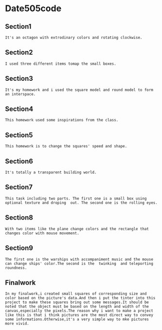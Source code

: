# Date505code
## Section1   

    It's an octagon with extrodinary colors and rotating clockwise.

## Section2  

    I used three different items tomap the small boxes.

## Section3   

    It's my homework and i used the square model and round model to form an interspace.
## Section4   


    This homework used some inspirations from the class.

## Section5   

    This homework is to change the squares' speed and shape.
## Section6   

    It's totally a transparent building world.
## Section7   

    This task including two parts. The first one is a small box using optional texture and droping  out. The second one is the rolling eyes.
## Section8

    With two items like the plane change colors and the rectangle that changes color with mouse movement.
## Section9

    The first one is the warships with accompaniment music and the mouse can change ships' color.The second is the  twinking  and teleporting roundness.    
## Finalwork

    In my finalwork,i created small squares of corresponding size and color based on the picture's data.And then i put the tinter into this project to make these squares bring out some messages.It should be noted that the object must be based on the length and width of the canvas,especially the pixels.The reason why i want to make a project like this is that i think pictures are the most direct way to convey some informations.Otherwise,it's a very simple way to mke pictures more vivid.
